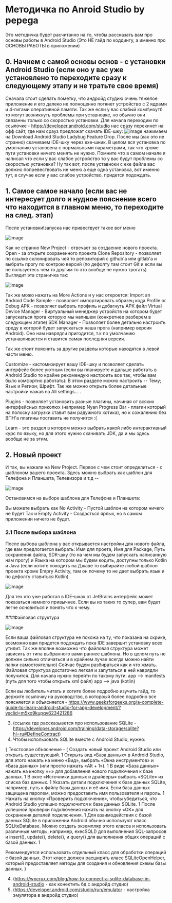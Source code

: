# Методичка по Anroid Studio by pepega
Это методичка будет расчитанно на то, чтобы рассказать вам про основы работы в Android Studio (Это НЕ гайд по коддингу, а именно про ОСНОВЫ РАБОТЫ в приложении)

## 0. Начнем с самой основы основ - с установки Android Studio (если оно у вас уже установлено то переходите сразу к следующему этапу и не тратьте свое время)
   Сначала стоит сделать пометку, что андройд студию очень тяжелое приложение и его далеко не полноценно потянет устройство с 2 ядрами и 4-гигами оперативной памяти.
   Так же если у вас слабый комп\ноутб то могут возникнуть проблемы при уставновке, но обычно они связанны только со скоростью установки.
   Для начала переходим по ссылочке - https://developer.android.com/studio нас сразу перекинет на офф сайт, где нам срауз предложат скачать IDE-шку:
![image](https://github.com/user-attachments/assets/3270015c-dd26-427e-aa51-d364b91b7c33) нажимаем на Download Android Studio Ladybug Feature Drop. После мы (как это не странно) скачиваем IDE-шку через exe-шник. В целом вся установка по умолчанию установена с нормальными параметрами, так что кроме пути установки ничего менять не нужно. 
Помните что в самом начале я написал что если у вас слабое устройство то у вас будут проблемы со скоростью установки? Ну так вот, после уставноки с exe файла вас должно попревествовать не меню а еще одна установка, вот именно тут, в случае если у вас слабое устройство, придется подождать. 

   

## 1. Самое самое начало (если вас не интересует долго и нудное пояснение всего что находится в главном меню, то переходите на след. этап)
После установки\запуска нас привествует такое вот меню

![image](https://github.com/user-attachments/assets/4817b7ec-707e-464e-a8b8-633d00cc0f75)

Как не странно New Project - отвечает за создаение нового проекта.
Open - за открыте сохраненного проекта 
Clone Repository - позволяет по ссылке склонировать чей то репозиторий с github'a или gitlab'a и выбрать прогу по контрою версий (по дефолту там стоит Git и если вы не пользуетесь чем то другим то это вообще не нужно трогать) Выглядит эта страничка так:

![image](https://github.com/user-attachments/assets/6daede87-4694-4ca3-a1e5-230f700d5f6f)

Так же можо нажать на More Actions и у нас откроется:
   Import an Android Code Sample - позволяет импортировать образец кода 
   Profile or Debug APK - позволяет выбрать профиль и дебагнуть APK файл
   Virtual Device Manager - Виртуальный менеджер устройств на котором будет запускаться прога которую мы напишем (конкретнее разберем в следующем этапе)
   SDK Manager - Позволяет более детально настроить среду в которой будет запускаться наша прога (например версия Android). Оно нам наврядли пригодится, т.к по умолчанию устанавливается и ставится самая последняя версия.

Так же стоит пояснить за другие разделы которые находятся в левой части меню.

Customize - кастомизирует вашу IDE-шку и позволяет сделать интерфейс более уютным (если вы планируете и дальше работать в Android Studio то крайне рекомендую настроить все так, чтобы вам было комфортно работать):
   В этом разделе можно настроить --
   Тему;
   Язык и Регион;
   Шрифт. 
   Так же можно открыть более детальные настройки нажав на All settings... .
   
Plugins - позволяет установить разные плагины, начиная от всяких интерфейсных приколюх (например Nyan Progress Bar - плагин который на полоску загрузки ставит вам радужного котика), но к сожалению без ВПН'а плагины поставить не получится :(

Learn - это раздел в котором можно выбрать какой либо интерактивный курс по языку, но для этого нужно скачивать JDK, да и мы здесь вообще не за этим.

## 2. Новый проект

И так, вы нажали на New Project. Первое с чем стоит определиться - с шаблоном вашего проекта. Здесь можно выбрать как шаблон для Телефона и Планшета, Телевизора и т.д --

![image](https://github.com/user-attachments/assets/191a6ce4-9f8f-4f89-a814-4f4f63dd1ab3)

Остановимся на выборе шаблона для Телефона и Планшета:

Вы можете выбрать как No Activity - Пустой шаблон на котором ничего не будет
Так и Empty Activity - Создасться ярлык, но в самом приложении ничего не будет.

### 2.1 После выбора шаблона

После выбора шаблона у вас открывается настройки для нового файла, где вам предлогается выбрать:
   Имя для проета,
   Имя для Package,
   Путь сохранения файла,
   SDK-шку (то на чем мы будем запускать написанную нам прогу)
   и Языка на котором мы будем кодить, доступны только Kotlin и  Java (если хотите покодить на Джаве то выбирайте любой шаблон проекта кроме Empry Activity, там он почему то не дает выбрать язык и по дефолту ставиться Kotlin) 

![image](https://github.com/user-attachments/assets/c4c5b461-25fb-4d5b-b381-0456a251f960)

Для тех кто уже работал в IDE-шках от JetBrains интерфейс может показаться намного привычнее. Если вы из таких то супер, вам будет легче основиться и понять что к чему.

###Файловая структура

![image](https://github.com/user-attachments/assets/286120be-e6f1-4c46-8c5b-c6d8e9231581)

Если ваша файловая структура не похожа на ту, что показана на скрике, возможно вам придется подождать пока IDE завершит установку всех утилит. Так же вполне возможно что файловая структура может зависить от типа выбранного вами раннее шаблона. Но в целом путь не должен сильно отличаться и в крайнем лучае всегда можно найти папки самостоятельно)
Сейчас будем разбираться как и что жмать.
Файловая структура достаточно легкая и запутаться в ней наврядли получится.
Для начала нужно перейти по такому пути: app --> manifests (путь для того чтобы открыть xml файл)
                                         app --> java (kotlin) 


Если вы любитель читать и хотите более подробно изучить гайд, то держите ссылочку на руководство, в котороый более подробно все поясняется и объясняется - https://www.geeksforgeeks.org/a-complete-guide-to-learn-android-studio-for-app-development/?ysclid=m5xo9kupqv623421286


3. (ссылка где рассказывется про использование SQLite - https://developer.android.com/training/data-storage/sqlite?hl=ru#DefineContract)
4. Чтобы использовать SQLite вместе с Android Studio, нужно:

  { Текстоовое объяснение - (  Создать новый проект Android Studio или открыть существующий. 1
  Открыть вид «База данных» в Android Studio, для этого нажать на меню «Вид», выбрать «Окна инструментов» и «База данных» (или просто нажать «Alt + 1»). 1
  В виде «База данных» нажать на кнопку «+» для добавления нового подключения к базе данных. 1
  В окне «Источники данных и драйверы» выбрать «SQLite» из списка баз данных. 1
  Указать детали подключения к базе данных SQLite, например, путь к файлу базы данных и её имя. Если база данных защищена паролем, можно предоставить имя пользователя и пароль. 1
  Нажать на кнопку «Проверить подключение», чтобы убедиться, что Android Studio успешно подключится к базе данных SQLite. 1
  После успешной проверки подключения нажать на кнопку «ОК» для сохранения деталей подключения. 1
  Для взаимодействия с базой данных SQLite в приложении Android обычно используют класс SQLiteDatabase. Можно создать экземпляр этого класса и использовать различные методы, например, execSQL() для выполнения SQL-запросов и insert(), update(), delete(), и query() для выполнения общих операций с базой данных. 1

  Рекомендуется использовать отдельный класс для обработки операций с базой данных. Этот класс должен расширять класс SQLiteOpenHelper, который предоставляет методы для создания и обновления схемы базы данных. }

4. (https://wpcrux.com/blog/how-to-connect-a-sqlite-database-in-android-studio - как конектить бд с андройд студио)
5. (https://developer.android.com/studio/run/emulator - настройка эмулятора в андройд студио)
